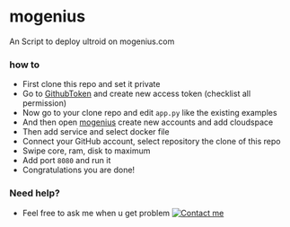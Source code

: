 # mogenius
An Script to deploy ultroid on mogenius.com

### how to
- First clone this repo and set it private
- Go to [GithubToken](https://github.com/settings/tokens) and create new access token (checklist all permission)
- Now go to your clone repo and edit `app.py` like the existing examples
- And then open [mogenius](mogenius.com) create new accounts and add cloudspace
- Then add service and select docker file
- Connect your GitHub account, select repository the clone of this repo
- Swipe core, ram, disk to maximum
- Add port `8080` and run it
- Congratulations you are done!

### Need help?
- Feel free to ask me when u get problem  [![Contact me](https://img.shields.io/badge/My%20Telegram-blue)](https://t.me/smithereensoul)
